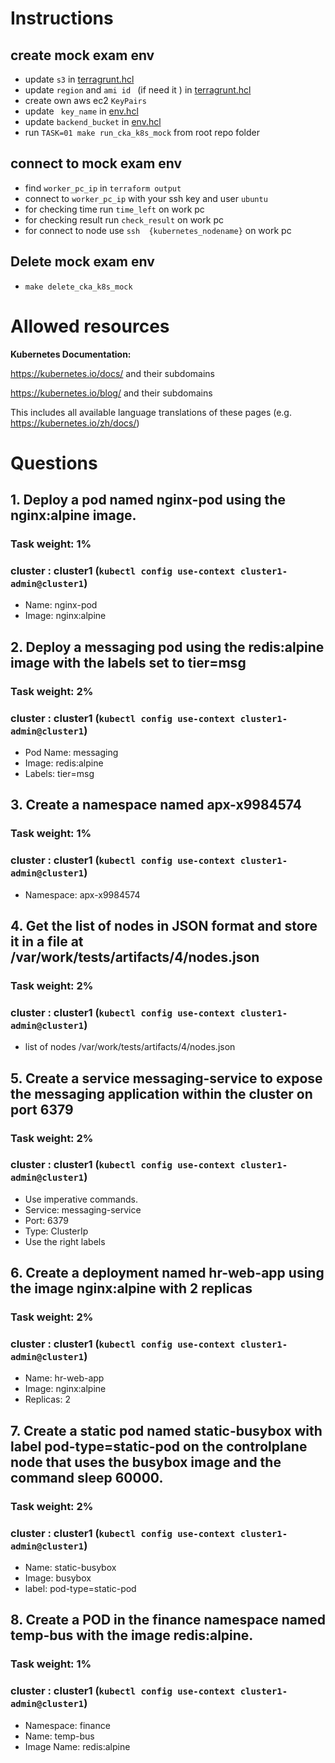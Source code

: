 # Instructions 

## create mock exam env
- update `s3` in [terragrunt.hcl](..%2F..%2F..%2F..%2Fterraform%2Fenvironments%2Fterragrunt.hcl)
- update `region` and `ami id ` (if need it ) in [terragrunt.hcl](..%2F..%2F..%2F..%2Fterraform%2Fenvironments%2Fterragrunt.hcl)
- create  own aws ec2 `KeyPairs`
- update ` key_name` in [env.hcl](env.hcl)
- update `backend_bucket` in [env.hcl](env.hcl)
- run `TASK=01 make run_cka_k8s_mock` from  root repo folder

## connect to  mock exam env
- find `worker_pc_ip` in `terraform output`
- connect to `worker_pc_ip`  with your ssh key and user `ubuntu`
- for checking time run     `time_left` on work pc
- for checking result run   `check_result` on work pc
- for connect to node use `ssh  {kubernetes_nodename}` on work pc

## Delete mock exam env
- `make delete_cka_k8s_mock`

# Allowed resources 
**Kubernetes Documentation:**

https://kubernetes.io/docs/ and their subdomains

https://kubernetes.io/blog/ and their subdomains

This includes all available language translations of these pages (e.g. https://kubernetes.io/zh/docs/)


# Questions

## 1. Deploy a pod named nginx-pod using the nginx:alpine image.
### Task weight: 1%
### cluster : cluster1 (`kubectl config use-context cluster1-admin@cluster1`)

- Name: nginx-pod
- Image: nginx:alpine


## 2. Deploy a messaging pod using the redis:alpine image with the labels set to tier=msg
### Task weight: 2%
### cluster : cluster1 (`kubectl config use-context cluster1-admin@cluster1`)

- Pod Name: messaging
- Image: redis:alpine
- Labels: tier=msg



## 3. Create a namespace named apx-x9984574  
### Task weight: 1%
### cluster : cluster1 (`kubectl config use-context cluster1-admin@cluster1`)

- Namespace: apx-x9984574

## 4. Get the list of nodes in JSON format and store it in a file at /var/work/tests/artifacts/4/nodes.json 
### Task weight: 2%
### cluster : cluster1 (`kubectl config use-context cluster1-admin@cluster1`)

- list of nodes  /var/work/tests/artifacts/4/nodes.json   

## 5. Create a service messaging-service to expose the messaging application within the cluster on port 6379
### Task weight: 2%
### cluster : cluster1 (`kubectl config use-context cluster1-admin@cluster1`)

- Use imperative commands.
- Service: messaging-service
- Port: 6379
- Type: ClusterIp
- Use the right labels 

## 6. Create a deployment named hr-web-app using the image nginx:alpine with 2 replicas
### Task weight: 2%
### cluster : cluster1 (`kubectl config use-context cluster1-admin@cluster1`)

- Name: hr-web-app
- Image: nginx:alpine
- Replicas: 2 

## 7. Create a static pod named static-busybox with label pod-type=static-pod  on the controlplane node that uses the busybox image and the command sleep 60000.
### Task weight: 2%
### cluster : cluster1 (`kubectl config use-context cluster1-admin@cluster1`)

- Name: static-busybox
- Image: busybox
- label: pod-type=static-pod

## 8. Create a POD in the finance namespace named temp-bus with the image redis:alpine.
### Task weight: 1%
### cluster : cluster1 (`kubectl config use-context cluster1-admin@cluster1`)

- Namespace: finance 
- Name: temp-bus
- Image Name: redis:alpine

